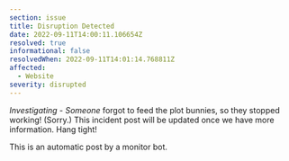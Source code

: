 ```yaml
---
section: issue
title: Disruption Detected
date: 2022-09-11T14:00:11.106654Z
resolved: true
informational: false
resolvedWhen: 2022-09-11T14:01:14.768811Z
affected:
  - Website
severity: disrupted
---
```

*Investigating* - _Someone_ forgot to feed the plot bunnies, so they stopped working! (Sorry.) This incident post will be updated once we have more information. Hang tight!

This is an automatic post by a monitor bot.
        